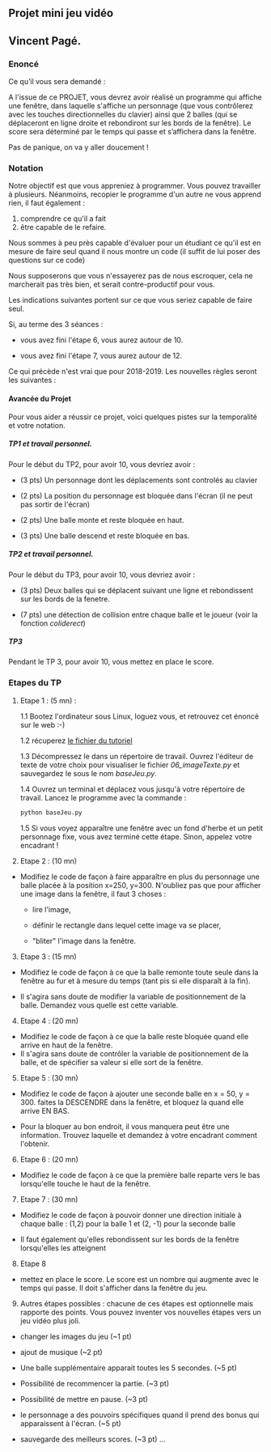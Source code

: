 ## Projet mini jeu vidéo
## Vincent Pagé.

### Enoncé
Ce qu’il vous sera demandé :

A l'issue de ce PROJET, vous devrez avoir réalisé un programme qui affiche une fenêtre, dans
laquelle s'affiche un personnage (que vous contrôlerez avec les touches directionnelles du
clavier) ainsi que 2 balles (qui se déplaceront en ligne droite et rebondiront sur les bords de la
fenêtre). Le score sera déterminé par le temps qui passe et s’affichera dans la fenêtre.

Pas de panique, on va y aller doucement !

### Notation

Notre objectif est que vous appreniez à programmer. Vous pouvez travailler à plusieurs. Néanmoins, recopier le programme d'un autre ne vous apprend rien, il faut également :
1. comprendre ce qu'il a fait
2. être capable de le refaire.

Nous sommes à peu près capable d'évaluer pour un étudiant ce qu'il est en mesure de faire seul quand il nous montre un code (il suffit de lui poser des questions sur ce code)

Nous supposerons que vous n'essayerez pas de nous escroquer, cela ne marcherait pas très bien, et serait contre-productif pour vous.

Les indications suivantes portent sur ce que vous seriez capable de faire seul.

Si, au terme des 3 séances :

- vous avez fini l'étape 6, vous aurez autour de 10.

- vous avez fini l'étape 7, vous aurez autour de 12.

Ce qui précède n'est vrai que pour 2018-2019. Les nouvelles règles seront les suivantes :

#### Avancée du Projet
Pour vous aider a réussir ce projet, voici quelques pistes sur la temporalité et votre notation.

##### TP1 et travail personnel.

Pour le début du TP2, pour avoir 10, vous devriez avoir :

- (3 pts) Un personnage dont les déplacements sont controlés au clavier

- (2 pts) La position du personnage est bloquée dans l'écran (il ne peut pas sortir de l'écran)

- (2 pts) Une balle monte et reste bloquée en haut.

- (3 pts) Une balle descend et reste bloquée en bas.

##### TP2 et travail personnel.

Pour le début du TP3, pour avoir 10, vous devriez avoir :

- (3 pts) Deux balles qui se déplacent suivant une ligne et rebondissent sur les bords de la fenetre.

- (7 pts) une détection de collision entre chaque balle et le joueur (voir la fonction *coliderect*)

##### TP3
Pendant le TP 3, pour avoir 10, vous mettez en place le score.

### Etapes du TP

1. Etape 1 : (5 mn) :

    1.1 Bootez l'ordinateur sous Linux, loguez vous, et retrouvez cet énoncé sur le web :-)

    1.2 récuperez [le fichier du tutoriel](Sources/tutos.zip)

    1.3 Décompressez le dans un répertoire de travail. Ouvrez l'éditeur de texte de votre choix pour visualiser le fichier *06_imageTexte.py* et sauvegardez le sous le nom *baseJeu.py*.

    1.4 Ouvrez un terminal et déplacez vous jusqu'à
    votre répertoire de travail. Lancez le programme avec la commande :
    ```bash
    python baseJeu.py
    ```

    1.5 Si vous voyez apparaître une fenêtre avec
    un fond d'herbe et un petit personnage fixe,
    vous avez terminé cette étape. Sinon, appelez
    votre encadrant !

2. Etape 2 : (10 mn)

  - Modifiez le code de façon à faire apparaître en plus du personnage une balle placée à la position x=250, y=300.
  N'oubliez pas que pour afficher une image dans la fenêtre, il faut 3 choses :

    - lire l'image,

    - définir le rectangle dans lequel cette image va se placer,

    - "bliter" l'image dans la fenêtre.

3. Etape 3 : (15 mn)

  - Modifiez le code de façon à ce que la balle remonte toute seule dans la fenêtre au fur et à mesure du temps (tant pis si elle disparaît à la fin).

  - Il s'agira sans doute de modifier la variable de positionnement de la balle. Demandez vous quelle est cette variable.

4. Etape 4 : (20 mn)

  - Modifiez le code de façon à ce que la balle
  reste bloquée quand elle arrive en haut de la
  fenêtre.
  - Il s'agira sans doute de contrôler  la variable
  de positionnement de la balle, et de spécifier sa
  valeur si elle sort de la fenêtre.

5. Etape 5 : (30 mn)

  - Modifiez le code de façon à ajouter une seconde balle en x = 50, y = 300. faites la DESCENDRE dans la fenêtre, et bloquez la quand elle arrive EN BAS.

  - Pour la bloquer au bon endroit, il vous manquera
  peut être une information. Trouvez laquelle et
  demandez à votre encadrant comment l'obtenir.

6. Etape 6 : (20 mn)

  - Modifiez le code de façon à ce que la première
  balle reparte vers le bas lorsqu'elle touche le
  haut de la fenêtre.

7. Etape 7 : (30 mn)

  - Modifiez le code de façon à pouvoir donner une direction initiale à chaque balle : (1,2) pour la balle 1 et (2, -1) pour la seconde balle

  - Il faut également qu'elles rebondissent sur les bords de la fenêtre lorsqu'elles les atteignent

8. Etape 8
  - mettez en place le score. Le score est un nombre qui augmente avec le temps qui passe. Il doit s'afficher dans la fenêtre du jeu.

9. Autres étapes possibles : chacune de ces étapes est optionnelle mais rapporte des points. Vous pouvez inventer vos nouvelles étapes vers un jeu vidéo plus joli.

  - changer les images du jeu (~1 pt)

  - ajout de musique (~2 pt)

  - Une balle supplémentaire apparait toutes les 5 secondes. (~5 pt)

  - Possibilité de recommencer la partie. (~3 pt)

  - Possibilité de mettre en pause. (~3 pt)

  - le personnage a des pouvoirs spécifiques quand il prend des bonus qui apparaissent à l'écran. (~5 pt)

  - sauvegarde des meilleurs scores. (~3 pt)
...
